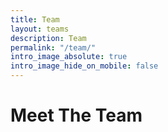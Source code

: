 ```yaml
---
title: Team
layout: teams
description: Team
permalink: "/team/"
intro_image_absolute: true
intro_image_hide_on_mobile: false
---
```


# Meet The Team

